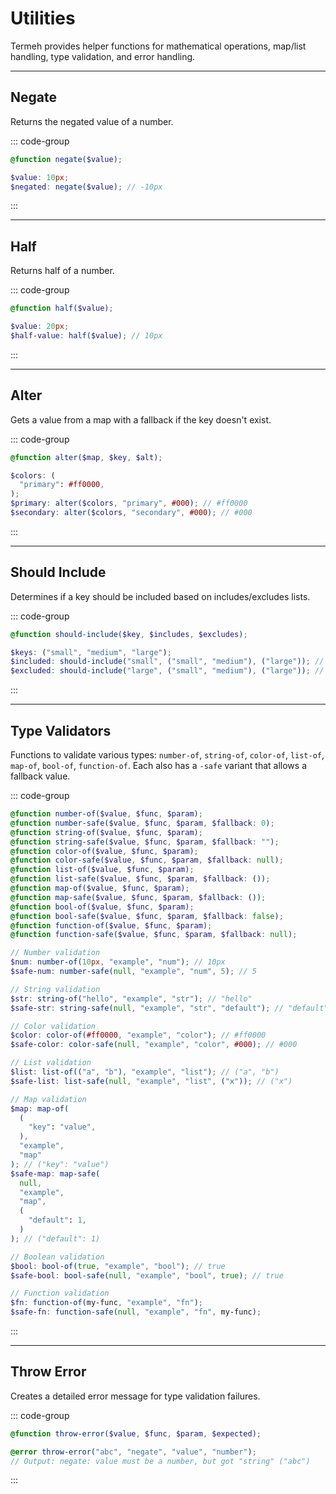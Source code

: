 # Utilities

Termeh provides helper functions for mathematical operations, map/list handling, type validation, and error handling.

---

## Negate

Returns the negated value of a number.

::: code-group

```scss [usage.scss]
@function negate($value);
```

```scss [example.scss]
$value: 10px;
$negated: negate($value); // -10px
```

:::

---

## Half

Returns half of a number.

::: code-group

```scss [usage.scss]
@function half($value);
```

```scss [example.scss]
$value: 20px;
$half-value: half($value); // 10px
```

:::

---

## Alter

Gets a value from a map with a fallback if the key doesn't exist.

::: code-group

```scss [usage.scss]
@function alter($map, $key, $alt);
```

```scss [example.scss]
$colors: (
  "primary": #ff0000,
);
$primary: alter($colors, "primary", #000); // #ff0000
$secondary: alter($colors, "secondary", #000); // #000
```

:::

---

## Should Include

Determines if a key should be included based on includes/excludes lists.

::: code-group

```scss [usage.scss]
@function should-include($key, $includes, $excludes);
```

```scss [example.scss]
$keys: ("small", "medium", "large");
$included: should-include("small", ("small", "medium"), ("large")); // true
$excluded: should-include("large", ("small", "medium"), ("large")); // false
```

:::

---

## Type Validators

Functions to validate various types: `number-of`, `string-of`, `color-of`, `list-of`, `map-of`, `bool-of`, `function-of`.
Each also has a `-safe` variant that allows a fallback value.

::: code-group

```scss [usage.scss]
@function number-of($value, $func, $param);
@function number-safe($value, $func, $param, $fallback: 0);
@function string-of($value, $func, $param);
@function string-safe($value, $func, $param, $fallback: "");
@function color-of($value, $func, $param);
@function color-safe($value, $func, $param, $fallback: null);
@function list-of($value, $func, $param);
@function list-safe($value, $func, $param, $fallback: ());
@function map-of($value, $func, $param);
@function map-safe($value, $func, $param, $fallback: ());
@function bool-of($value, $func, $param);
@function bool-safe($value, $func, $param, $fallback: false);
@function function-of($value, $func, $param);
@function function-safe($value, $func, $param, $fallback: null);
```

```scss [example.scss]
// Number validation
$num: number-of(10px, "example", "num"); // 10px
$safe-num: number-safe(null, "example", "num", 5); // 5

// String validation
$str: string-of("hello", "example", "str"); // "hello"
$safe-str: string-safe(null, "example", "str", "default"); // "default"

// Color validation
$color: color-of(#ff0000, "example", "color"); // #ff0000
$safe-color: color-safe(null, "example", "color", #000); // #000

// List validation
$list: list-of(("a", "b"), "example", "list"); // ("a", "b")
$safe-list: list-safe(null, "example", "list", ("x")); // ("x")

// Map validation
$map: map-of(
  (
    "key": "value",
  ),
  "example",
  "map"
); // ("key": "value")
$safe-map: map-safe(
  null,
  "example",
  "map",
  (
    "default": 1,
  )
); // ("default": 1)

// Boolean validation
$bool: bool-of(true, "example", "bool"); // true
$safe-bool: bool-safe(null, "example", "bool", true); // true

// Function validation
$fn: function-of(my-func, "example", "fn");
$safe-fn: function-safe(null, "example", "fn", my-func);
```

:::

---

## Throw Error

Creates a detailed error message for type validation failures.

::: code-group

```scss [usage.scss]
@function throw-error($value, $func, $param, $expected);
```

```scss [example.scss]
@error throw-error("abc", "negate", "value", "number");
// Output: negate: value must be a number, but got "string" ("abc")
```

:::
